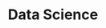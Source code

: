 ---
layout: default
title: Data Science
has_children: true
parent: DevOps
grand_parent: Taxonomía
---